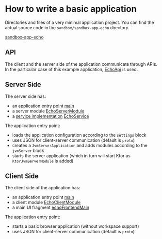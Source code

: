 # How to write a basic application

Directories and files of a very minimal application project.
You can find the actual source code in the `sandbox/sandbox-app-echo` directory.

[sandbox-app-echo](dirTree://sandbox/sandbox-app-echo)

## API

The client and the server side of the application communicate through APIs. In
the particular case of this example application, [EchoApi](class://) is used.

## Server Side

The server side has:

- an application entry point [main](fun://sandboxAppEchoMain.jvm)
- a server module [EchoServerModule](class://)
- a [service implementation](def://) [EchoService](class://)

The application entry point:

- loads the application configuration according to the `settings` block
- uses JSON for client-server communication (default is `proto`)
- creates a `JvmServerApplication` and adds modules according to the `jvmServer` block
- starts the server application (which in turn will start Ktor as `KtorJvmServerModule` is added)

## Client Side

The client side of the application has:

- an application entry point [main](fun://sandboxAppEchoMain.js)
- a client module [EchoClientModule](class://)
- a main UI fragment [echoFrontendMain](fun://)

The application entry point:

- starts a basic browser application (without workspace support)
- uses JSON for client-server communication (default is `proto`)